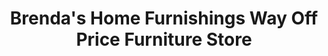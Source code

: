 ---
title: "Brenda's Home Furnishings Way Off Price Furniture Store"
url: /forney/brendas-home-furnishings-way-off-price-furniture-store/
shop: Möbel
---